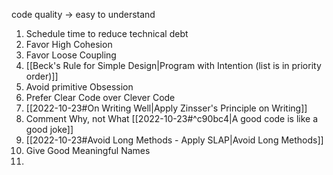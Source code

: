 code quality -> easy to understand

1. Schedule time to reduce technical debt
2. Favor High Cohesion
3. Favor Loose Coupling
4. [[Beck's Rule for Simple Design|Program with Intention (list is in priority order)]]
5. Avoid primitive Obsession
6. Prefer Clear Code over Clever Code
7. [[2022-10-23#On Writing Well|Apply Zinsser's Principle on Writing]]
8. Comment Why, not What  [[2022-10-23#^c90bc4|A good code is like a good joke]]
9. [[2022-10-23#Avoid Long Methods - Apply SLAP|Avoid Long Methods]]
10. Give Good Meaningful Names
11. 